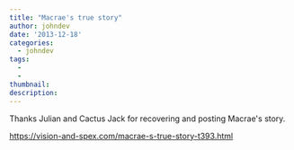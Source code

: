 ```yaml
---
title: "Macrae's true story"
author: johndev
date: '2013-12-18'
categories:
  - johndev
tags:
  - 
  - 
thumbnail: 
description: 
---
```


Thanks Julian and Cactus Jack for recovering and posting Macrae's story.

https://vision-and-spex.com/macrae-s-true-story-t393.html

